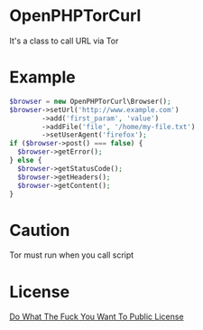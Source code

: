 # OpenPHPTorCurl

It's a class to call URL via Tor

# Example

```php
$browser = new OpenPHPTorCurl\Browser();
$browser->setUrl('http://www.example.com')
        ->add('first_param', 'value')
        ->addFile('file', '/home/my-file.txt')
        ->setUserAgent('firefox');
if ($browser->post() === false) {
  $browser->getError();
} else {
  $browser->getStatusCode();
  $browser->getHeaders();
  $browser->getContent();
}
```

# Caution

Tor must run when you call script

# License

[Do What The Fuck You Want To Public License](http://sam.zoy.org/wtfpl/COPYING)